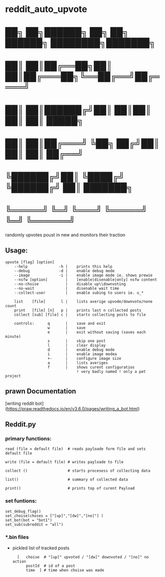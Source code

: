 # reddit\_auto\_upvote

# ██╗   ██╗██████╗ ██╗   ██╗ ██████╗ ████████╗███████╗
# ██║   ██║██╔══██╗██║   ██║██╔═══██╗╚══██╔══╝██╔════╝
# ██║   ██║██████╔╝██║   ██║██║   ██║   ██║   █████╗  
# ██║   ██║██╔═══╝ ╚██╗ ██╔╝██║   ██║   ██║   ██╔══╝  
# ╚██████╔╝██║      ╚████╔╝ ╚██████╔╝   ██║   ███████╗
#  ╚═════╝ ╚═╝       ╚═══╝   ╚═════╝    ╚═╝   ╚══════╝
 

randomly upvotes poust in new and monitors their traction

## Usage:

```usage
upvote [flag] [option] 
	--help              -h |	prints this help
	--debug             -d |	enable debug mode
	--image             -i |	enable image mode ie. shows prewie
	--nsfw [option]        |	[enable|disenable|only] nsfw content
	--no-choise            |	disable up\\downvoting
	--no-wait              |	disenable wait time
	--collect-user         |	enable subing to users ie. u_*

	list    [file]       l |	lists averige upvode/downvote/none count
	print   [file] [n]   p |	prints last n collected posts 
	collect [sub] [file] c |	starts collecting posts to file
	
	controls:      q       |	save and exit
	               w       |	save
	               e       |	exit without saving (saves each minute)
	               s       |	skip one post
	               l       |	clear display
	               d       |	enable debug mode
	               i       |	enable image modea
	               +-      |	configure image size
	               a       |	lists averiges 
	               f       |	shows curent configuratios
	                        	! very badly named ! only a pet project
```



## prawn Documentation
 [writing reddit bot] (https://praw.readthedocs.io/en/v3.6.0/pages/writing_a_bot.html)




## Reddit.py
	

### primary functions:
	read (file = default file)  # reads payloade form file and sets default file

	write (file = default file) # writes payloade to file

	collect ()					# starts procesess of collecting data

	list()						# summary of collected data

	print()						# prints top of curent Payload


### set funtions:
	
	set_debug_flag()
	set_choise(choses = ["[up]","[dw]","[no]"] )
	set_bot(bot = "bot1")
	set_sub(subreddit = "all")

### \*.bin files
+ pickled list of tracked posts 

		[ 	choise 	# "[up]" upvoted / "[dw]" downvoted / "[no]" no action
			postId 	# id of a post
			time  ]	# time when choise was made
